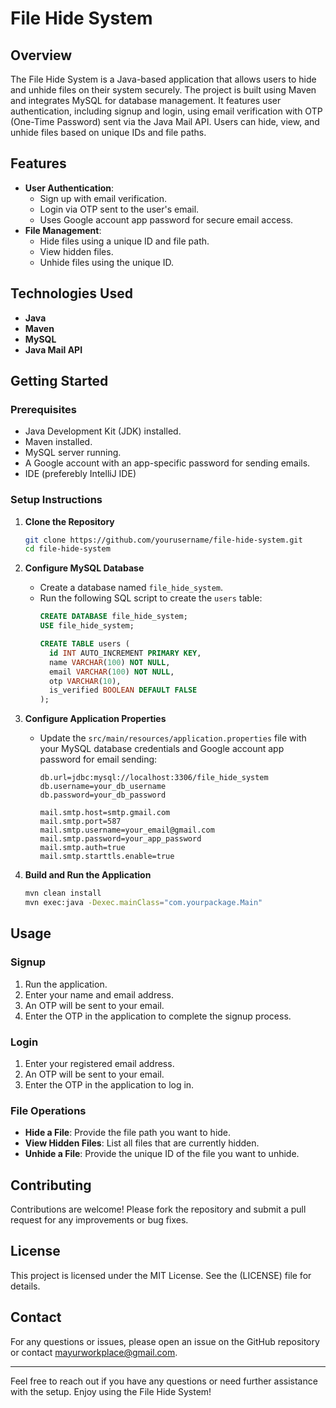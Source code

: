 # File Hide System

## Overview
The File Hide System is a Java-based application that allows users to hide and unhide files on their system securely. The project is built using Maven and integrates MySQL for database management. It features user authentication, including signup and login, using email verification with OTP (One-Time Password) sent via the Java Mail API. Users can hide, view, and unhide files based on unique IDs and file paths.

## Features
- **User Authentication**: 
  - Sign up with email verification.
  - Login via OTP sent to the user's email.
  - Uses Google account app password for secure email access.
- **File Management**:
  - Hide files using a unique ID and file path.
  - View hidden files.
  - Unhide files using the unique ID.

## Technologies Used
- **Java**
- **Maven**
- **MySQL**
- **Java Mail API**

## Getting Started

### Prerequisites
- Java Development Kit (JDK) installed.
- Maven installed.
- MySQL server running.
- A Google account with an app-specific password for sending emails.
- IDE (preferebly IntelliJ IDE)

### Setup Instructions

1. **Clone the Repository**
   ```sh
   git clone https://github.com/yourusername/file-hide-system.git
   cd file-hide-system
   ```

2. **Configure MySQL Database**
   - Create a database named `file_hide_system`.
   - Run the following SQL script to create the `users` table:
     ```sql
     CREATE DATABASE file_hide_system;
     USE file_hide_system;
     
     CREATE TABLE users (
       id INT AUTO_INCREMENT PRIMARY KEY,
       name VARCHAR(100) NOT NULL,
       email VARCHAR(100) NOT NULL,
       otp VARCHAR(10),
       is_verified BOOLEAN DEFAULT FALSE
     );
     ```

3. **Configure Application Properties**
   - Update the `src/main/resources/application.properties` file with your MySQL database credentials and Google account app password for email sending:
     ```properties
     db.url=jdbc:mysql://localhost:3306/file_hide_system
     db.username=your_db_username
     db.password=your_db_password
     
     mail.smtp.host=smtp.gmail.com
     mail.smtp.port=587
     mail.smtp.username=your_email@gmail.com
     mail.smtp.password=your_app_password
     mail.smtp.auth=true
     mail.smtp.starttls.enable=true
     ```

4. **Build and Run the Application**
   ```sh
   mvn clean install
   mvn exec:java -Dexec.mainClass="com.yourpackage.Main"
   ```

## Usage

### Signup
1. Run the application.
2. Enter your name and email address.
3. An OTP will be sent to your email.
4. Enter the OTP in the application to complete the signup process.

### Login
1. Enter your registered email address.
2. An OTP will be sent to your email.
3. Enter the OTP in the application to log in.

### File Operations
- **Hide a File**: Provide the file path you want to hide.
- **View Hidden Files**: List all files that are currently hidden.
- **Unhide a File**: Provide the unique ID of the file you want to unhide.

## Contributing
Contributions are welcome! Please fork the repository and submit a pull request for any improvements or bug fixes.

## License
This project is licensed under the MIT License. See the (LICENSE) file for details.

## Contact
For any questions or issues, please open an issue on the GitHub repository or contact [mayurworkplace@gmail.com](mailto:mayurworkplace@gmail.com).

---

Feel free to reach out if you have any questions or need further assistance with the setup. Enjoy using the File Hide System!
